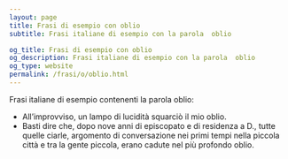 ```yaml
---
layout: page
title: Frasi di esempio con oblio 
subtitle: Frasi italiane di esempio con la parola  oblio

og_title: Frasi di esempio con oblio 
og_description: Frasi italiane di esempio con la parola  oblio
og_type: website
permalink: /frasi/o/oblio.html
---
```


Frasi italiane di esempio contenenti la parola oblio:


- All’improvviso, un lampo di lucidità squarciò il mio oblio.
- Basti dire che, dopo nove anni di episcopato e di residenza a D., tutte quelle ciarle, argomento di conversazione nei primi tempi nella piccola città e tra la gente piccola, erano cadute nel più profondo oblio.
